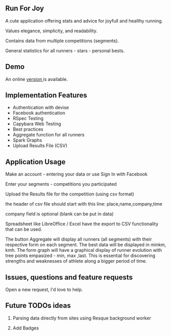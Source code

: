 ## Run For Joy

A cute application offering stats and advice for joyfull and healthy running.

Values elegance, simplicity, and readability.

Contains data from multiple competitions (segments).

General statistics for all runners -  stars - personal bests.

## Demo

An online <a href="http://runforjoy.herokuapp.com/">version </a> is available.


## Implementation Features

 * Authentication with devise
 * Facebook authentication
 * RSpec Testing
 * Capybara Web Testing
 * Best practices
 * Aggregate function for all runners
 * Spark Graphs
 * Upload Results File (CSV)

## Application Usage
 Make an account - entering your data or use Sign In with Facebook

 Enter your segments - competitions you participated

 Upload the Results file for the competition (using csv format)

 the header of csv file should start with this line:
 place,name,company,time

 company field is optional (blank can be put in data)

  Spreadsheet like LibreOffice / Excel have the export to CSV functionality that can be used.

  The button Aggregate will display all runners (all segments) with their respective form on each segment. The best data will be displayed in minkm, kmh.
  The form graph will have  a graphical display of runner evolution with tree points empasized - min, max ,last. This is essential for discovering strengths and weaknesses of athlete along a bigger period of time.

## Issues, questions and feature requests
Open a new request, I'd love to help.


## Future TODOs ideas

1) Parsing data directly from sites using Resque background worker

2) Add Badges


